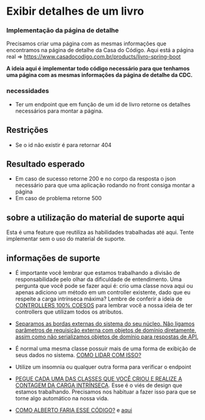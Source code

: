 # Exibir detalhes de um livro

### Implementação da página de detalhe

Precisamos criar uma página com as mesmas informações que encontramos na página de detalhe da Casa do Código. Aqui está a página real => https://www.casadocodigo.com.br/products/livro-spring-boot

**A ideia aqui é implementar todo código necessário para que tenhamos uma página com as mesmas informações da página de detalhe da CDC.**

### necessidades
* Ter um endpoint que em função de um id de livro retorne os detalhes necessários para montar a página.

## Restrições
* Se o id não existir é para retornar 404

## Resultado esperado

* Em caso de sucesso retorne 200 e no corpo da resposta o json necessário para que uma aplicação rodando no front consiga montar a página
* Em caso de problema retorne 500

## sobre a utilização do material de suporte aqui

Esta é uma feature que reutiliza as habilidades trabalhadas até aqui. Tente 
implementar sem o uso do material de suporte.

## informações de suporte

* É importante você lembrar que estamos trabalhando a divisão de responsabilidade pelo olhar da dificuldade de entendimento. Uma pergunta que você pode se fazer aqui é: crio uma classe nova aqui ou apenas adiciono um método em um controller existente, dado que eu respeite a carga intrínseca máxima? Lembre de conferir a ideia de [CONTROLLERS 100% COESOS](../informacao-suporte-design/controllers-100-coesos.md) para lembrar você a nossa ideia de ter controllers que utilizam todos os atributos.

* [Separamos as bordas externas do sistema do seu núcleo. Não ligamos parâmetros de requisição externa com objetos de domínio diretamente, assim como não serializamos objetos de domínio para respostas de API.](../informacao-suporte-design/nao-serializamos-objetos-de-dominio-para-respostas-de-api.md)

* É normal uma mesma classe possuir mais de uma forma de exibição de seus dados no sistema. [COMO LIDAR COM ISSO?](../informacao-suporte-design/um-objeto-muitas-representacoes.md)

* Utilize um insomnia ou qualquer outra forma para verificar o endpoint

* [PEGUE CADA UMA DAS CLASSES QUE VOCÊ CRIOU E REALIZE A CONTAGEM DA CARGA INTRÍNSECA](../informacao-suporte-design/treino-contagem-carga-intrinseca.md). Esse é o viés de design que estamos trabalhando. Precisamos nos habituar a fazer isso para que se torne algo automático na nossa vida.

* [COMO ALBERTO FARIA ESSE CÓDIGO?](https://github.com/asouza/jornada-deveficiente-casa-do-codigo/blob/ad06e72efe9ac775667936a736e3ce633c408d02/src/main/java/com/deveficiente/casadocodigov2/detalhelivro/DetalheLivroSiteController.java) e [aqui](https://github.com/asouza/jornada-deveficiente-casa-do-codigo/blob/ad06e72efe9ac775667936a736e3ce633c408d02/src/main/java/com/deveficiente/casadocodigov2/detalhelivro/DetalheSiteAutorResponse.java)